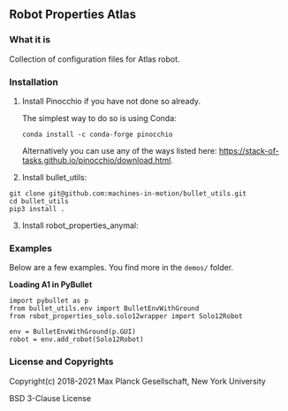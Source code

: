 Robot Properties Atlas
---------------------

### What it is

Collection of configuration files for Atlas robot.

### Installation

1. Install Pinocchio if you have not done so already.

   The simplest way to do so is using Conda:

   ```
   conda install -c conda-forge pinocchio
   ```

   Alternatively you can use any of the ways listed here: https://stack-of-tasks.github.io/pinocchio/download.html.

2. Install bullet_utils:

  ```
  git clone git@github.com:machines-in-motion/bullet_utils.git
  cd bullet_utils
  pip3 install .
  ```

3. Install robot_properties_anymal:

### Examples

Below are a few examples. You find more in the `demos/` folder.

**Loading A1 in PyBullet**

```
import pybullet as p
from bullet_utils.env import BulletEnvWithGround
from robot_properties_solo.solo12wrapper import Solo12Robot

env = BulletEnvWithGround(p.GUI)
robot = env.add_robot(Solo12Robot)
```
### License and Copyrights

Copyright(c) 2018-2021 Max Planck Gesellschaft, New York University

BSD 3-Clause License
